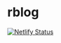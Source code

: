 # rblog
[![Netlify Status](https://api.netlify.com/api/v1/badges/32cc2cab-74a9-4181-bd33-7fbe8f08049c/deploy-status)](https://app.netlify.com/sites/suspicious-agnesi-54bb61/deploys)
